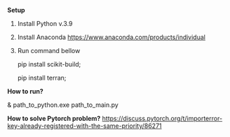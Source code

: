 **Setup**
1. Install Python v.3.9
2. Install Anaconda https://www.anaconda.com/products/individual
3. Run command bellow

   pip install scikit-build;
   
   pip install terran;

**How to run?**

& path_to_python.exe path_to_main.py

**How to solve Pytorch problem?**
https://discuss.pytorch.org/t/importerror-key-already-registered-with-the-same-priority/86271


